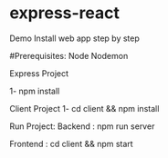 # express-react
Demo
Install web app step by step

#Prerequisites:
  Node
  Nodemon  

Express Project

1- npm install 

Client Project
1- cd client && npm install

Run Project:
Backend : npm run server

Frontend : cd client && npm start
